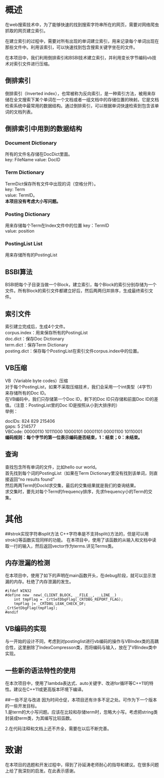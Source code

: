 # 概述
在web搜索技术中，为了能够快速的找到搜索字符串所在的网页，需要对网络爬虫抓取的网页建立索引。  

在建立索引的过程中，需要对所有出现的单词建立索引，用来记录每个单词出现在那些文件中。利用该索引，可以快速找到包含搜索关键字坐在的文件。

在本项目中，我们利用倒排索引和BSBI技术建立索引，并利用变长字节编码vb技术对索引文件进行压缩。

## 倒排索引
倒排索引（Inverted index），也常被称为反向索引，是一种索引方法，被用来存储在全文搜索下某个单词在一个文档或者一组文档中的存储位置的映射。它是文档检索系统中最常用的数据结构。通过倒排索引，可以根据单词快速检索到包含该单词的文档列表。

## 倒排索引中用到的数据结构
### Document Dictionary  
所有的文件名存储在DocDict里面。  
key: FileName  value: DocID
### Term Dictionary  
TermDict保存所有文件中出现的词（空格分开）。  
key: Term  
value: TermID。  
**本项目没有考虑大小写问题。**

### Posting Dictionary
用来存储每个Term在Index文件中的位置
key：TermID  
value: position

### PostingList List
用来存储所有的PostingList


## BSBI算法
BSBI把每个子目录当做一个Block，建立索引，每个Block的索引分别存储为一个文件。所有Block的索引文件都建立好后，然后两两归并排序，生成最终索引文件。


## 索引文件
索引建立完成后，生成4个文件。  
corpus.index：用来保存所有的PostingList  
doc.dict：保存Doc Dictionary  
term.dict：保存Term Dictionary  
posting.dict：保存每个PostingList在索引文件corpus.index中的位置。  


## VB压缩
VB（Variable byte codes）压缩  
对于每个PostingList，如果不采取压缩技术，我们会采用一个int类型（4字节）来存储所有的Doc ID。  
在VB编码中，我们只存储第一个Doc ID，剩下的Doc ID只存储和前面Doc ID的差值。（注意：PostingList里的Doc ID是按照从小到大排序的）  
举例：  


docIDs: 	824 829 215406  
gaps: 		5 214577  
VBCode:	00000110 10111000 10000101	00001101 00001100 10110001  
**编码规则：每个字节的第一位表示编码是否结束，1：结束；0：未结束。**

## 查询
查找包含所有单词的文件，比如hello our world。  
首先找到每个词的PostingList（如果在Term Dictionary里没有找到该单词，则直接返回“no results found”  
然后两两Term的DocId求交集，最后的交集结果就是我们的查询结果。  
求交集时，要先对每个Term的frequency排序，先求frequency小的Term的交集。  


# 其他
##strok实现字符串split方法
C++字符串是不支持split()方法的，但是可以用strok()等函数实现同样的功能。
在本项目中，使用了该函数的从输入和文档中读取一行的输入，然后返回vector<string>作为terms.详见Terms类。

## 内存泄漏的检测
在本项目中，使用了如下的声明在main函数开头，在debug阶段，就可以显示泄漏的内存。杜绝了内存泄漏的发生。

```
#ifdef WIN32
#define new  new(_CLIENT_BLOCK, __FILE__, __LINE__)
	int tmpFlag = _CrtSetDbgFlag(_CRTDBG_REPORT_FLAG);
	tmpFlag |= _CRTDBG_LEAK_CHECK_DF;
_CrtSetDbgFlag(tmpFlag);
#endif
```

## VB编码的实现
与一开始的设计不同，考虑到对postinglist进行vb编码的操作与VBIndex类的高耦合性，这里删除了IndexCompresson类，而将编码与输入，放在了VBIndex类中实现。

## 一些新的语法特性的使用
在本次项目中，使用了lambda表达式、auto关键字、改进for循环等C++11的特性。建议在C++11或更高版本环境下编译。

##一些不足与改进
因为时间仓促，本项目还有许多不足之处。可作为下一个版本的一些开发目标。  
1.是term的大小写问题。应该在比较和存储term时，忽略大小写。考虑把string类封装成term类，为其编写比较函数。  

2.在代码注释和文档上还不齐全，需要在以后不断完善。


# 致谢
在本项目的选题和开发过程中，得到了孙延涛老师耐心的指导和建议。在很多问题上给了我深刻的启发。在此表示感谢。
